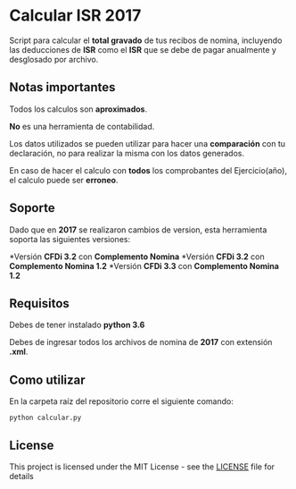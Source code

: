 # Calcular ISR 2017

Script para calcular el **total gravado** de tus recibos de nomina, incluyendo las deducciones de **ISR** como el **ISR** que se debe de pagar anualmente y desglosado por archivo.

## Notas importantes
Todos los calculos son **aproximados**.

**No** es una herramienta de contabilidad.

Los datos utilizados se pueden utilizar para hacer una **comparación** con tu declaración, no para realizar la misma con los datos generados.

En caso de hacer el calculo con **todos** los comprobantes del Ejercicio(año), el calculo puede ser **erroneo**.

## Soporte

Dado que en **2017** se realizaron cambios de version, esta herramienta soporta las siguientes versiones:

*Versión **CFDi 3.2** con **Complemento Nomina**
*Versión **CFDi 3.2** con **Complemento Nomina 1.2**
*Versión **CFDi 3.3** con **Complemento Nomina 1.2**

## Requisitos
Debes de tener instalado **python 3.6**

Debes de ingresar todos los archivos de nomina de **2017** con extensión **.xml**.

## Como utilizar

En la carpeta raíz del repositorio corre el siguiente comando:
```
python calcular.py
```

## License

This project is licensed under the MIT License - see the [LICENSE](LICENSE) file for details
